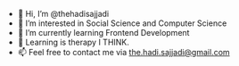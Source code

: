 - 👋 Hi, I’m @thehadisajjadi
- 👀 I’m interested in Social Science and Computer Science
- 🌱 I’m currently learning Frontend Development
- 💞️ Learning is therapy I THINK.
- 📫 Feel free to contact me via the.hadi.sajjadi@gmail.com

<!---
thehadisajjadi/thehadisajjadi is a ✨ special ✨ repository because its `README.md` (this file) appears on your GitHub profile.
You can click the Preview link to take a look at your changes.
--->
